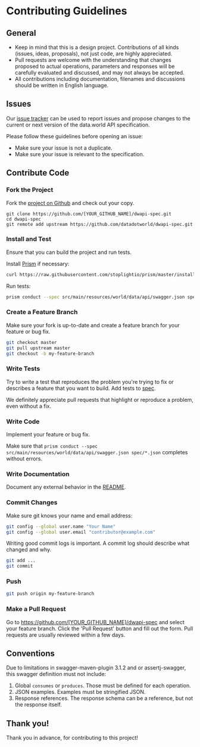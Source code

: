 # Contributing Guidelines

## General

* Keep in mind that this is a design project. Contributions of all kinds (issues, ideas, 
proposals), not just code, are highly appreciated.
* Pull requests are welcome with the understanding that changes proposed to actual operations, 
parameters and responses will be carefully evaluated and discussed, and may not always be accepted.
* All contributions including documentation, filenames and discussions should be written in English language.

## Issues

Our [issue tracker](https://github.com/datadotworld/dwapi-specs/issues) can be used to report 
issues and propose changes to the current or next version of the data.world API specification.

Please follow these guidelines before opening an issue:
* Make sure your issue is not a duplicate.
* Make sure your issue is relevant to the specification.

## Contribute Code

### Fork the Project

Fork the [project on Github](https://github.com/datadotworld/dwapi-spec) and check out your copy.

```
git clone https://github.com/[YOUR_GITHUB_NAME]/dwapi-spec.git
cd dwapi-spec
git remote add upstream https://github.com/datadotworld/dwapi-spec.git
```

### Install and Test

Ensure that you can build the project and run tests.

Install [Prism](http://stoplight.io/platform/prism/) if necessary:
```bash
curl https://raw.githubusercontent.com/stoplightio/prism/master/install.sh | sh
```

Run tests:
```bash
prism conduct --spec src/main/resources/world/data/api/swagger.json spec/*.json
```

### Create a Feature Branch

Make sure your fork is up-to-date and create a feature branch for your feature or bug fix.

```bash
git checkout master
git pull upstream master
git checkout -b my-feature-branch
```

### Write Tests

Try to write a test that reproduces the problem you're trying to fix or describes a feature that you want to build. Add tests to [spec](spec).

We definitely appreciate pull requests that highlight or reproduce a problem, even without a fix.

### Write Code

Implement your feature or bug fix.

Make sure that `prism conduct --spec src/main/resources/world/data/api/swagger.json spec/*.json` completes without errors.

### Write Documentation

Document any external behavior in the [README](README.md).

### Commit Changes

Make sure git knows your name and email address:

```bash
git config --global user.name "Your Name"
git config --global user.email "contributor@example.com"
```

Writing good commit logs is important. A commit log should describe what changed and why.

```bash
git add ...
git commit
```

### Push

```bash
git push origin my-feature-branch
```

### Make a Pull Request

Go to https://github.com/[YOUR_GITHUB_NAME]/dwapi-spec and select your feature branch. Click the 'Pull Request' button and fill out the form. Pull requests are usually reviewed within a few days.

## Conventions

Due to limitations in swagger-maven-plugin 3.1.2 and or assertj-swagger, this swagger definition 
must not include:

1. Global `consumes` or `produces`. Those must be defined for each operation.
2. JSON examples. Examples must be stringified JSON.
3. Response references. The response schema can be a reference, but not the response itself.

## Thank you!

Thank you in advance, for contributing to this project!